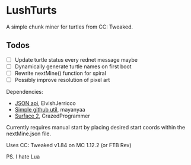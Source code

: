 # LushTurts

A simple chunk miner for turtles from CC: Tweaked.

## Todos
* [ ] Update turtle status every rednet message maybe
* [ ] Dynamically generate turtle names on first boot
* [ ] Rewrite nextMine() function for spiral
* [ ] Possibly improve resolution of pixel art

Dependencies:
- [JSON api](http://www.computercraft.info/forums2/index.php?/topic/5854-json-api-v201-for-computercraft/), ElvishJerricco
- [Simple github util](http://www.computercraft.info/forums2/index.php?/topic/29920-simple-github-util/), mayanyaa
- [Surface 2](http://www.computercraft.info/forums2/index.php?/topic/28336-surface-2-a-powerful-graphics-library/), CrazedProgrammer

Currently requires manual start by placing desired start coords within the nextMine.json file.

Uses CC: Tweaked v1.84 on MC 1.12.2 (or FTB Rev)

PS. I hate Lua
